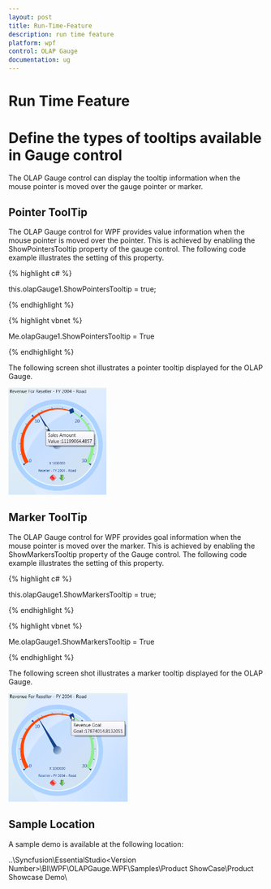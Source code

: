 ```yaml
---
layout: post
title: Run-Time-Feature
description: run time feature
platform: wpf
control: OLAP Gauge
documentation: ug
---
```


# Run Time Feature

# Define the types of tooltips available in Gauge control

The OLAP Gauge control can display the tooltip information when the mouse pointer is moved over the gauge pointer or marker.

## Pointer ToolTip

The OLAP Gauge control for WPF provides value information when the mouse pointer is moved over the pointer. This is achieved by enabling the ShowPointersTooltip property of the gauge control. The following code example illustrates the setting of this property.

 {% highlight c# %}
 
    



this.olapGauge1.ShowPointersTooltip = true;

 {% endhighlight %}




 {% highlight vbnet %}
  
    



Me.olapGauge1.ShowPointersTooltip = True

 {% endhighlight %}









The following screen shot illustrates a pointer tooltip displayed for the OLAP Gauge.

![C:/Users/Hari/Pictures/OlapGauge/Pointer Tooltip.png](Run-Time-Feature_images/Run-Time-Feature_img1.png)


## Marker ToolTip

The OLAP Gauge control for WPF provides goal information when the mouse pointer is moved over the marker. This is achieved by enabling the ShowMarkersTooltip property of the Gauge control. The following code example illustrates the setting of this property.

 {% highlight c# %}
 
    



this.olapGauge1.ShowMarkersTooltip = true;

 {% endhighlight %}




 {% highlight vbnet %}
  
    



Me.olapGauge1.ShowMarkersTooltip = True

 {% endhighlight %}









The following screen shot illustrates a marker tooltip displayed for the OLAP Gauge.

![C:/Users/Hari/Pictures/OlapGauge/Marker Tooltip.png](Run-Time-Feature_images/Run-Time-Feature_img2.png)


## Sample Location

A sample demo is available at the following location:

..\Syncfusion\EssentialStudio\<Version Number>\BI\WPF\OLAPGauge.WPF\Samples\Product ShowCase\Product Showcase Demo\

